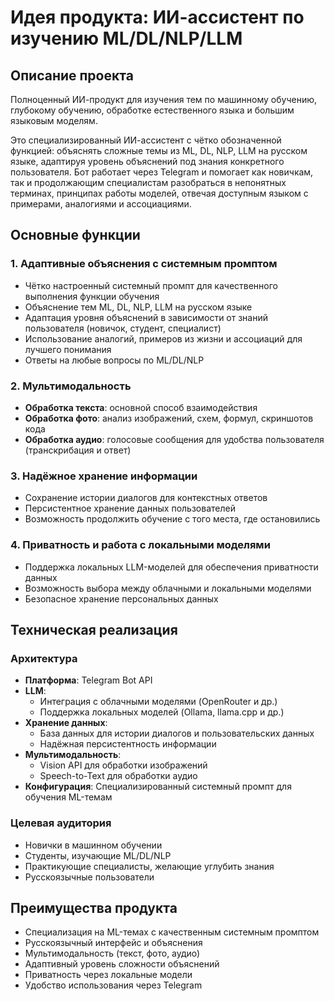 # Идея продукта: ИИ-ассистент по изучению ML/DL/NLP/LLM

## Описание проекта
Полноценный ИИ-продукт для изучения тем по машинному обучению, глубокому обучению, обработке естественного языка и большим языковым моделям. 

Это специализированный ИИ-ассистент с чётко обозначенной функцией: объяснять сложные темы из ML, DL, NLP, LLM на русском языке, адаптируя уровень объяснений под знания конкретного пользователя. Бот работает через Telegram и помогает как новичкам, так и продолжающим специалистам разобраться в непонятных терминах, принципах работы моделей, отвечая доступным языком с примерами, аналогиями и ассоциациями.

## Основные функции

### 1. Адаптивные объяснения с системным промптом
- Чётко настроенный системный промпт для качественного выполнения функции обучения
- Объяснение тем ML, DL, NLP, LLM на русском языке
- Адаптация уровня объяснений в зависимости от знаний пользователя (новичок, студент, специалист)
- Использование аналогий, примеров из жизни и ассоциаций для лучшего понимания
- Ответы на любые вопросы по ML/DL/NLP

### 2. Мультимодальность
- **Обработка текста**: основной способ взаимодействия
- **Обработка фото**: анализ изображений, схем, формул, скриншотов кода
- **Обработка аудио**: голосовые сообщения для удобства пользователя (транскрибация и ответ)

### 3. Надёжное хранение информации
- Сохранение истории диалогов для контекстных ответов
- Персистентное хранение данных пользователей
- Возможность продолжить обучение с того места, где остановились

### 4. Приватность и работа с локальными моделями
- Поддержка локальных LLM-моделей для обеспечения приватности данных
- Возможность выбора между облачными и локальными моделями
- Безопасное хранение персональных данных

## Техническая реализация

### Архитектура
- **Платформа**: Telegram Bot API
- **LLM**: 
  - Интеграция с облачными моделями (OpenRouter и др.)
  - Поддержка локальных моделей (Ollama, llama.cpp и др.)
- **Хранение данных**: 
  - База данных для истории диалогов и пользовательских данных
  - Надёжная персистентность информации
- **Мультимодальность**:
  - Vision API для обработки изображений
  - Speech-to-Text для обработки аудио
- **Конфигурация**: Специализированный системный промпт для обучения ML-темам

### Целевая аудитория
- Новички в машинном обучении
- Студенты, изучающие ML/DL/NLP
- Практикующие специалисты, желающие углубить знания
- Русскоязычные пользователи

## Преимущества продукта
- Специализация на ML-темах с качественным системным промптом
- Русскоязычный интерфейс и объяснения
- Мультимодальность (текст, фото, аудио)
- Адаптивный уровень сложности объяснений
- Приватность через локальные модели
- Удобство использования через Telegram